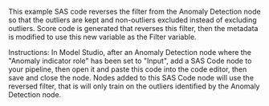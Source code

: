 This example SAS code reverses the filter from the Anomaly Detection node so that the outliers are kept and non-outliers excluded instead of excluding outliers.  Score code is generated that reverses this filter, then the metadata is modified to use this new variable as the Filter variable.  

Instructions: In Model Studio, after an Anomaly Detection node where the "Anomaly indicator role" has been set to "Input", add a SAS Code node to your pipeline, then open it and paste this code into the code editor, then save and close the node.  Nodes added to this SAS Code node will use the reversed filter, that is will only train on the outliers identified by the Anomaly Detection node.
